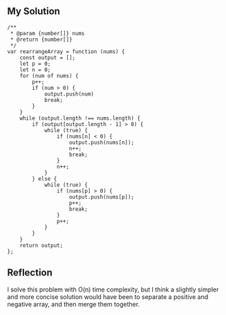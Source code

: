## My Solution

```
/**
 * @param {number[]} nums
 * @return {number[]}
 */
var rearrangeArray = function (nums) {
    const output = [];
    let p = 0;
    let n = 0;
    for (num of nums) {
        p++;
        if (num > 0) {
            output.push(num)
            break;
        }
    }
    while (output.length !== nums.length) {
        if (output[output.length - 1] > 0) {
            while (true) {
                if (nums[n] < 0) {
                    output.push(nums[n]);
                    n++;
                    break;
                }
                n++;
            }
        } else {
            while (true) {
                if (nums[p] > 0) {
                    output.push(nums[p]);
                    p++;
                    break;
                }
                p++;
            }
        }
    }
    return output;
};
```

## Reflection

I solve this problem with O(n) time complexity, but I think a slightly simpler and more concise solution would have been to separate a positive and negative array, and then merge them together.
